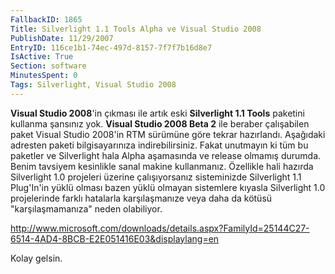 ```yaml
---
FallbackID: 1865
Title: Silverlight 1.1 Tools Alpha ve Visual Studio 2008
PublishDate: 11/29/2007
EntryID: 116ce1b1-74ec-497d-8157-7f7f7b16d8e7
IsActive: True
Section: software
MinutesSpent: 0
Tags: Silverlight, Visual Studio 2008
---
```

**Visual Studio 2008**'in çıkması ile artık eski **Silverlight 1.1
Tools** paketini kullanma şansınız yok. **Visual Studio 2008 Beta 2**
ile beraber çalışabilen paket Visual Studio 2008'in RTM sürümüne göre
tekrar hazırlandı. Aşağıdaki adresten paketi bilgisayarınıza
indirebilirsiniz. Fakat unutmayın ki tüm bu paketler ve Silverlight hala
Alpha aşamasında ve release olmamış durumda. Benim tavsiyem kesinlikle
sanal makine kullanmanız. Özellikle hali hazırda Silverlight 1.0
projeleri üzerine çalışıyorsanız sisteminizde Silverlight 1.1 Plug'In'in
yüklü olması bazen yüklü olmayan sistemlere kıyasla Silverlight 1.0
projelerinde farklı hatalarla karşılaşmanıze veya daha da kötüsü
"karşılaşmamanıza" neden olabiliyor.

<http://www.microsoft.com/downloads/details.aspx?FamilyId=25144C27-6514-4AD4-8BCB-E2E051416E03&displaylang=en>

Kolay gelsin.


